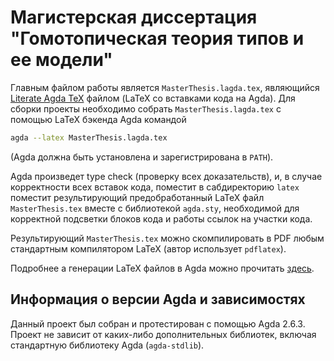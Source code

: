 # Магистерская диссертация "Гомотопическая теория типов и ее модели"

Главным файлом работы является `MasterThesis.lagda.tex`, являющийся 
[Literate Agda TeX](https://agda.readthedocs.io/en/v2.6.3/tools/literate-programming.html#literate-agda-tex) файлом
(LaTeX со вставками кода на Agda). Для сборки проекты необходимо собрать `MasterThesis.lagda.tex`
с помощью LaTeX бэкенда Agda командой
```bash
agda --latex MasterThesis.lagda.tex
```
(Agda должна быть установлена и зарегистрирована в `PATH`).

Agda произведет type check (проверку всех доказательств), и, в случае корректности всех вставок кода,
поместит в сабдиректорию `latex` поместит результирующий  предобработанный LaTeX файл `MasterThesis.tex`
вместе с библиотекой `agda.sty`, необходимой для корректной подсветки блоков кода и работы ссылок на участки кода.

Результирующий `MasterThesis.tex` можно скомпилировать в PDF любым стандартным компилятором LaTeX
(автор использует `pdflatex`).

Подробнее а генерации LaTeX файлов в Agda можно прочитать [здесь](https://agda.readthedocs.io/en/v2.6.3/tools/generating-latex.html).

## Информация о версии Agda и зависимостях

Данный проект был собран и протестирован с помощью Agda 2.6.3. Проект не зависит от каких-либо дополнительных
библиотек, включая стандартную библиотеку Agda (`agda-stdlib`).